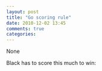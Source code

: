 ```yaml
---
layout: post
title: "Go scoring rule"
date: 2010-12-02 13:45
comments: true
categories: 
---
```


None


Black has to score this much to win:

